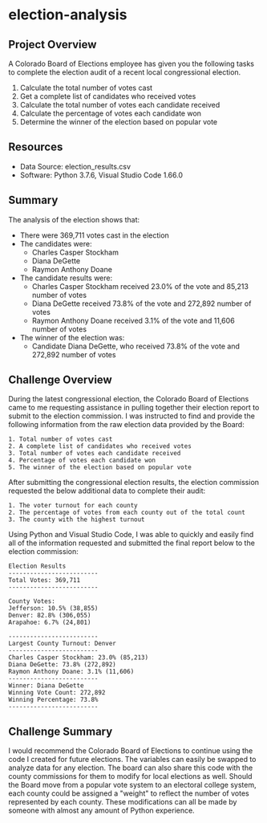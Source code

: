 # election-analysis

## Project Overview
A Colorado Board of Elections employee has given you the following tasks to complete the election audit of a recent local congressional election.

1. Calculate the total number of votes cast
2. Get a complete list of candidates who received votes
3. Calculate the total number of votes each candidate received
4. Calculate the percentage of votes each candidate won
5. Determine the winner of the election based on popular vote

## Resources
- Data Source: election_results.csv
- Software: Python 3.7.6, Visual Studio Code 1.66.0

## Summary
The analysis of the election shows that:
- There were 369,711 votes cast in the election
- The candidates were:
  - Charles Casper Stockham
  - Diana DeGette
  - Raymon Anthony Doane
- The candidate results were:
  - Charles Casper Stockham received 23.0% of the vote and 85,213 number of votes
  - Diana DeGette received 73.8% of the vote and 272,892 number of votes
  - Raymon Anthony Doane received 3.1% of the vote and 11,606 number of votes
- The winner of the election was:
  - Candidate Diana DeGette, who received 73.8% of the vote and 272,892 number of votes

## Challenge Overview
During the latest congressional election, the Colorado Board of Elections came to me requesting assistance in pulling together their election report to submit to the election commission. I was instructed to find and provide the following information from the raw election data provided by the Board:
```
1. Total number of votes cast
2. A complete list of candidates who received votes
3. Total number of votes each candidate received
4. Percentage of votes each candidate won
5. The winner of the election based on popular vote
```
After submitting the congressional election results, the election commission requested the below additional data to complete their audit: 
```
1. The voter turnout for each county
2. The percentage of votes from each county out of the total count
3. The county with the highest turnout
```
Using Python and Visual Studio Code, I was able to quickly and easily find all of the information requested and submitted the final report below to the election commission:
```
Election Results
-------------------------
Total Votes: 369,711
-------------------------

County Votes:
Jefferson: 10.5% (38,855)
Denver: 82.8% (306,055)
Arapahoe: 6.7% (24,801)

-------------------------
Largest County Turnout: Denver
-------------------------
Charles Casper Stockham: 23.0% (85,213)
Diana DeGette: 73.8% (272,892)
Raymon Anthony Doane: 3.1% (11,606)
-------------------------
Winner: Diana DeGette
Winning Vote Count: 272,892
Winning Percentage: 73.8%
-------------------------
```
## Challenge Summary
I would recommend the Colorado Board of Elections to continue using the code I created for future elections. The variables can easily be swapped to analyze data for any election. The board can also share this code with the county commissions for them to modify for local elections as well. Should the Board move from a popular vote system to an electoral college system, each county could be assigned a "weight" to reflect the number of votes represented by each county. These modifications can all be made by someone with almost any amount of Python experience.
